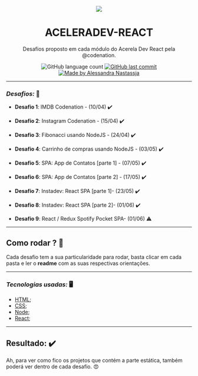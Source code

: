<p align="center">
  <img src="https://user-images.githubusercontent.com/27302446/83697801-4a847300-a5d6-11ea-9e8f-dbc0cc1d2568.png">
</p>

<h1 align="center">ACELERADEV-REACT</h1>
<p align="center">Desafios proposto em cada módulo do Acerela Dev React pela @codenation.</p>

<p align="center">
  <img alt="GitHub language count" src="https://img.shields.io/github/repo-size/Alessandra-Nastassja/ACELERADEV-REACT?color=blue">
  <a href="https://github.com/Alessandra-Nastassja/ACELERADEV-REACT/commits/master">
    <img alt="GitHub last commit" src="https://img.shields.io/github/last-commit/Alessandra-Nastassja/ACELERADEV-REACT?color=blue">
  </a>
  <a href="https://www.linkedin.com/in/alessandra-nastassja/">
    <img alt="Made by Alessandra Nastassja" src="https://img.shields.io/badge/made%20by-AlessandraNastassja-blue">
  </a>
</p>

******

### *Desafios:* 🚀

* **Desafio 1**: IMDB Codenation - (10/04) :heavy_check_mark:

* **Desafio 2**: Instagram Codenation  - (15/04) :heavy_check_mark:

* **Desafio 3**: Fibonacci usando NodeJS  - (24/04) :heavy_check_mark:

* **Desafio 4**: Carrinho de compras usando NodeJS  - (03/05) :heavy_check_mark:

* **Desafio 5**: SPA: App de Contatos [parte 1] - (07/05) :heavy_check_mark:

* **Desafio 6**: SPA: App de Contatos [parte 2] - (17/05) :heavy_check_mark:

* **Desafio 7**: Instadev: React SPA [parte 1]- (23/05) :heavy_check_mark:

* **Desafio 8**: Instadev: React SPA [parte 2]- (01/06) :heavy_check_mark:

* **Desafio 9**: React / Redux Spotify Pocket SPA- (01/06) :warning:

*****
## Como rodar ? 🚀

Cada desafio tem a sua particularidade para rodar, basta clicar em cada pasta e ler o **readme** com as suas respectivas orientações. 

*****
### *Tecnologias usadas:* 🖥️

- [HTML]();
- [CSS]();
- [Node]();
- [React](https://pt-br.reactjs.org/docs/getting-started.html);

*****
## Resultado: :heavy_check_mark:

Ah, para ver como fico os projetos que contém a parte estática, também poderá ver dentro de cada desafio. 😍
